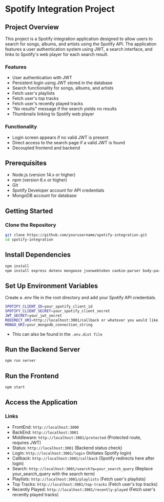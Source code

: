 # Spotify Integration Project

## Project Overview
This project is a Spotify integration application designed to allow users to search for songs, albums, and artists using the Spotify API. The application features a user authentication system using JWT, a search interface, and links to Spotify's web player for each search result.

### Features
- User authentication with JWT
- Persistent login using JWT stored in the database
- Search functionality for songs, albums, and artists
- Fetch user's playlists
- Fetch user's top tracks
- Fetch user's recently played tracks
- "No results" message if the search yields no results
- Thumbnails linking to Spotify web player

### Functionality
- Login screen appears if no valid JWT is present
- Direct access to the search page if a valid JWT is found
- Decoupled frontend and backend

## Prerequisites
- Node.js (version 14.x or higher)
- npm (version 6.x or higher)
- Git
- Spotify Developer account for API credentials
- MongoDB account for database

## Getting Started

### Clone the Repository
```sh
git clone https://github.com/yourusername/spotify-integration.git
cd spotify-integration
```
## Install Dependencies
```sh
npm install
npm install express dotenv mongoose jsonwebtoken cookie-parser body-parser request
```

## Set Up Environment Variables
Create a .env file in the root directory and add your Spotify API credentials.
```sh
SPOTIFY_CLIENT_ID=your_spotify_client_id
SPOTIFY_CLIENT_SECRET=your_spotify_client_secret
JWT_SECRET=your_jwt_secret
REDIRECT_URI=http://localhost:3001/callback or whatever you would like
MONGO_URI=your_mongodb_connection_string
```
- This can also be found in the `.env.dist file`

## Run the Backend Server
```sh
npm run server
```
## Run the Frontend
```sh
npm start
```

## Access the Application
### Links
- FrontEnd: `http://localhost:3000`
- BackEnd: `http://localhost:3001`
- Middleware: `http://localhost:3001/protected` (Protected route, requires JWT)
- Status: `http://localhost:3001` (Backend status check)
- Login: `http://localhost:3001/login` (Initiates Spotify login)
- Callback: `http://localhost:3001/callback` (Spotify redirects here after login)
- Search: `http://localhost:3001/search?q=your_search_query` (Replace your_search_query with the search term)
- Playlists: `http://localhost:3001/playlists` (Fetch user's playlists)
- Top Tracks: `http://localhost:3001/top-tracks` (Fetch user's top tracks)
- Recently Played: `http://localhost:3001/recently-played` (Fetch user's recently played tracks)

